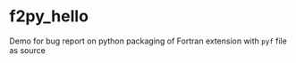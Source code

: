 # f2py_hello
Demo for bug report on python packaging of Fortran extension with `pyf` file as source
